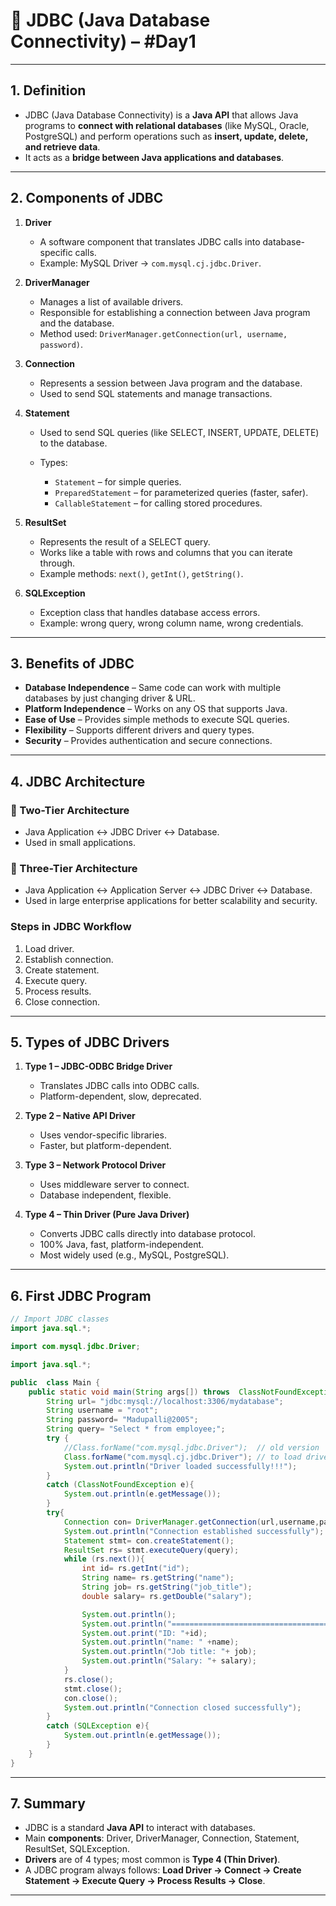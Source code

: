 
# 📘 JDBC (Java Database Connectivity) – #Day1

---

## 1. Definition

* JDBC (Java Database Connectivity) is a **Java API** that allows Java programs to **connect with relational databases** (like MySQL, Oracle, PostgreSQL) and perform operations such as **insert, update, delete, and retrieve data**.
* It acts as a **bridge between Java applications and databases**.

---

## 2. **Components of JDBC**

1. **Driver**

   * A software component that translates JDBC calls into database-specific calls.
   * Example: MySQL Driver → `com.mysql.cj.jdbc.Driver`.

2. **DriverManager**

   * Manages a list of available drivers.
   * Responsible for establishing a connection between Java program and the database.
   * Method used: `DriverManager.getConnection(url, username, password)`.

3. **Connection**

   * Represents a session between Java program and the database.
   * Used to send SQL statements and manage transactions.

4. **Statement**

   * Used to send SQL queries (like SELECT, INSERT, UPDATE, DELETE) to the database.
   * Types:

     * `Statement` – for simple queries.
     * `PreparedStatement` – for parameterized queries (faster, safer).
     * `CallableStatement` – for calling stored procedures.

5. **ResultSet**

   * Represents the result of a SELECT query.
   * Works like a table with rows and columns that you can iterate through.
   * Example methods: `next()`, `getInt()`, `getString()`.

6. **SQLException**

   * Exception class that handles database access errors.
   * Example: wrong query, wrong column name, wrong credentials.

---

## 3. **Benefits of JDBC**

* **Database Independence** – Same code can work with multiple databases by just changing driver & URL.
* **Platform Independence** – Works on any OS that supports Java.
* **Ease of Use** – Provides simple methods to execute SQL queries.
* **Flexibility** – Supports different drivers and query types.
* **Security** – Provides authentication and secure connections.

---

## 4. **JDBC Architecture**

### 🔹 Two-Tier Architecture

* Java Application ↔ JDBC Driver ↔ Database.
* Used in small applications.

### 🔹 Three-Tier Architecture

* Java Application ↔ Application Server ↔ JDBC Driver ↔ Database.
* Used in large enterprise applications for better scalability and security.

### **Steps in JDBC Workflow**

1. Load driver.
2. Establish connection.
3. Create statement.
4. Execute query.
5. Process results.
6. Close connection.

---

## 5. **Types of JDBC Drivers**

1. **Type 1 – JDBC-ODBC Bridge Driver**

   * Translates JDBC calls into ODBC calls.
   * Platform-dependent, slow, deprecated.

2. **Type 2 – Native API Driver**

   * Uses vendor-specific libraries.
   * Faster, but platform-dependent.

3. **Type 3 – Network Protocol Driver**

   * Uses middleware server to connect.
   * Database independent, flexible.

4. **Type 4 – Thin Driver (Pure Java Driver)**

   * Converts JDBC calls directly into database protocol.
   * 100% Java, fast, platform-independent.
   * Most widely used (e.g., MySQL, PostgreSQL).

---

## 6. First JDBC Program

```java
// Import JDBC classes
import java.sql.*;

import com.mysql.jdbc.Driver;

import java.sql.*;

public  class Main {
    public static void main(String args[]) throws  ClassNotFoundException{
        String url= "jdbc:mysql://localhost:3306/mydatabase";
        String username = "root";
        String password= "Madupalli@2005";
        String query= "Select * from employee;";
        try {
            //Class.forName("com.mysql.jdbc.Driver");  // old version
            Class.forName("com.mysql.cj.jdbc.Driver"); // to load drivers
            System.out.println("Driver loaded successfully!!!");
        }
        catch (ClassNotFoundException e){
            System.out.println(e.getMessage());
        }
        try{
            Connection con= DriverManager.getConnection(url,username,password); // connection establishment
            System.out.println("Connection established successfully");
            Statement stmt= con.createStatement();
            ResultSet rs= stmt.executeQuery(query);
            while (rs.next()){
                int id= rs.getInt("id");
                String name= rs.getString("name");
                String job= rs.getString("job_title");
                double salary= rs.getDouble("salary");

                System.out.println();
                System.out.println("=========================================");
                System.out.print("ID: "+id);
                System.out.println("name: " +name);
                System.out.println("Job title: "+ job);
                System.out.println("Salary: "+ salary);
            }
            rs.close();
            stmt.close();
            con.close();
            System.out.println("Connection closed successfully");
        }
        catch (SQLException e){
            System.out.println(e.getMessage());
        }
    }
}
```

---

## 7. **Summary**

* JDBC is a standard **Java API** to interact with databases.
* Main **components**: Driver, DriverManager, Connection, Statement, ResultSet, SQLException.
* **Drivers** are of 4 types; most common is **Type 4 (Thin Driver)**.
* A JDBC program always follows: **Load Driver → Connect → Create Statement → Execute Query → Process Results → Close**.

---

